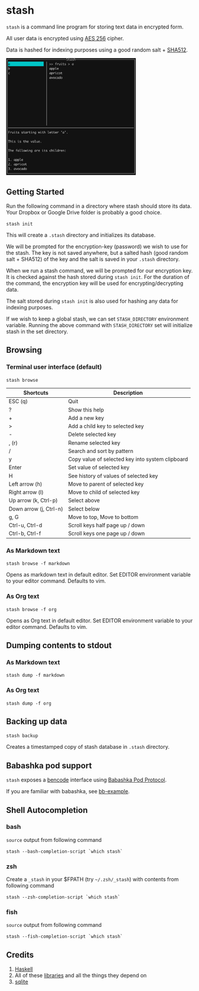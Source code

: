 # stash

`stash` is a command line program for storing text data in encrypted form.

All user data is encrypted using [AES 256](https://en.wikipedia.org/wiki/Advanced_Encryption_Standard) cipher.

Data is hashed for indexing purposes using a good random salt + [SHA512](https://en.wikipedia.org/wiki/SHA-2).

<img src="screenshots/fruits.png" width=350></img>

## Getting Started

Run the following command in a directory where stash should store its data. Your Dropbox or Google Drive folder is probably a good choice.

```
stash init
```

This will create a `.stash` directory and initializes its database.

We will be prompted for the encryption-key (password) we wish to use for the stash. The key is not saved anywhere, but a
salted hash (good random salt + SHA512) of the key and the salt is saved in your `.stash` directory.

When we run a stash command, we will be prompted for our encryption key. It is checked against the hash stored during
`stash init`. For the duration of the command, the encryption key will be used for encrypting/decrypting data.

The salt stored during `stash init` is also used for hashing any data for indexing purposes.

If we wish to keep a global stash, we can set `STASH_DIRECTORY` environment variable. Running
the above command with `STASH_DIRECTORY` set will initialize stash in the set directory.

## Browsing

### Terminal user interface (default)

```
stash browse
```

| Shortcuts              | Description                                      |
|------------------------|--------------------------------------------------|
| ESC (q)                | Quit                                             |
| ?                      | Show this help                                   |
| +                      | Add a new key                                    |
| >                      | Add a child key to selected key                  |
| -                      | Delete selected key                              |
| , (r)                  | Rename selected key                              |
| /                      | Search and sort by pattern                       |
| y                      | Copy value of selected key into system clipboard |
| Enter                  | Set value of selected key                        |
| H                      | See history of values of selected key            |
| Left arrow (h)         | Move to parent of selected key                   |
| Right arrow (l)        | Move to child of selected key                    |
| Up arrow (k, Ctrl-p)   | Select above                                     |
| Down arrow (j, Ctrl-n) | Select below                                     |
| g, G                   | Move to top, Move to bottom                      |
| Ctrl-u, Ctrl-d         | Scroll keys half page up / down                  |
| Ctrl-b, Ctrl-f         | Scroll keys one page up / down                   |

### As Markdown text

```
stash browse -f markdown
```

Opens as markdown text in default editor. Set EDITOR environment variable to your editor command. Defaults to vim.

### As Org text

```
stash browse -f org
```

Opens as Org text in default editor. Set EDITOR environment variable to your editor command. Defaults to vim.

## Dumping contents to stdout

### As Markdown text

```
stash dump -f markdown
```

### As Org text

```
stash dump -f org
```

## Backing up data

```
stash backup
```

Creates a timestamped copy of stash database in `.stash` directory.

## Babashka pod support

`stash` exposes a [bencode](https://en.wikipedia.org/wiki/Bencode) interface using [Babashka Pod Protocol](https://github.com/babashka/pods#the-protocol).

If you are familiar with babashka, see [bb-example](https://github.com/rorokimdim/stash/tree/master/bb-example).

## Shell Autocompletion

### bash

`source` output from following command

```
stash --bash-completion-script `which stash`
```

### zsh

Create a `_stash` in your $FPATH (try `~/.zsh/_stash`) with contents from following command

```
stash --zsh-completion-script `which stash`
```

### fish

`source` output from following command

```
stash --fish-completion-script `which stash`
```

## Credits

1. [Haskell](https://www.haskell.org/)
2. All of these [libraries](https://github.com/rorokimdim/stash/blob/master/package.yaml#L21) and all the things they depend on
3. [sqlite](https://sqlite.org/)

